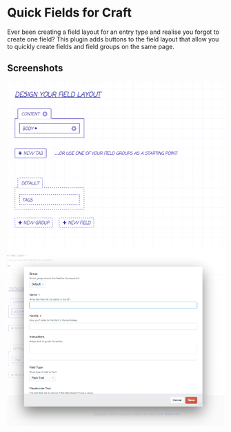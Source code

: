 # Quick Fields for Craft

Ever been creating a field layout for an entry type and realise you forgot to create one field? This plugin adds buttons
to the field layout that allow you to quickly create fields and field groups on the same page.

## Screenshots

![Quick Field buttons screenshot](screenshots/screenshot-01.png)
![Quick Field create field screenshot](screenshots/screenshot-02.png)
